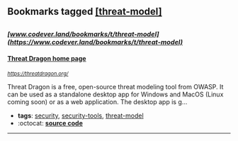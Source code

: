 ## Bookmarks tagged [[threat-model]](https://www.codever.land/search?q=[threat-model])

_<sup><sup>[www.codever.land/bookmarks/t/threat-model](https://www.codever.land/bookmarks/t/threat-model)</sup></sup>_
---
#### [Threat Dragon home page](https://threatdragon.org/)
_<sup>https://threatdragon.org/</sup>_

Threat Dragon is a free, open-source threat modeling tool from OWASP. It can be used as a standalone desktop app for Windows and MacOS (Linux coming soon) or as a web application. The desktop app is g...
* **tags**: [security](../tagged/security.md), [security-tools](../tagged/security-tools.md), [threat-model](../tagged/threat-model.md)
* :octocat: **[source code](https://github.com/mike-goodwin/owasp-threat-dragon)**
---
